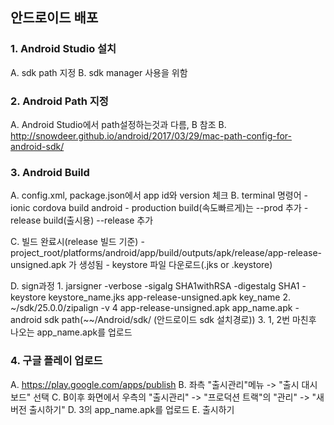## 안드로이드 배포

### 1. Android Studio 설치
  A. sdk path 지정
  B. sdk manager 사용을 위함
  
  
### 2. Android Path 지정
  A. Android Studio에서 path설정하는것과 다름, B 참조
  B. http://snowdeer.github.io/android/2017/03/29/mac-path-config-for-android-sdk/
  
### 3. Android Build
  A. config.xml, package.json에서 app id와 version 체크
  B. terminal 명령어
    - ionic cordova build android
    - production build(속도빠르게)는 --prod 추가
    - release build(출시용) --release 추가
    
  C. 빌드 완료시(release 빌드 기준)
    - project_root/platforms/android/app/build/outputs/apk/release/app-release-unsigned.apk 가 생성됨
    - keystore 파일 다운로드(.jks or .keystore)
    
  D. sign과정
    1. jarsigner -verbose -sigalg SHA1withRSA -digestalg SHA1 -keystore keystore_name.jks app-release-unsigned.apk key_name
    2. ~/sdk/25.0.0/zipalign -v 4 app-release-unsigned.apk app_name.apk
      - android sdk path(~~/Android/sdk/ (안드로이드 sdk 설치경로))
    3. 1, 2번 마친후 나오는 app_name.apk를 업로드
   
### 4. 구글 플레이 업로드
  A. https://play.google.com/apps/publish
  B. 좌측 "출시관리"메뉴 -> "출시 대시보드" 선택
  C. B이후 화면에서 우측의 "출시관리" -> "프로덕션 트랙"의 "관리" -> "새 버전 출시하기"
  D. 3의 app_name.apk를 업로드
  E. 출시하기
      
